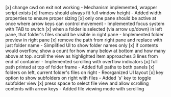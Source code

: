 [x] change cwd on exit not working - Mechanism implemented, wrapper script exists
[x] frames should always fit full window height - Added width properties to ensure proper sizing 
[x] only one pane should be active at once where arrow keys can control movement - Implemented focus system with TAB to switch 
[x] when a folder is selected (via arrow up/down) in left pane, that folder's files should be visible in right pane - Implemented folder preview in right pane
[x] remove the path from right pane and replace with just folder name - Simplified UI to show folder names only
[x] if contents would overflow, show a count for how many below at bottom and how many above at top. scroll the view as highlighted item approaches 3 lines from end of container - Implemented scrolling with overflow indicators
[x] full path printed at top of folder frame - Added full paths to both panels
[x] folders on left, current folder's files on right - Reorganized UI layout
[x] key option to show subfolders on right with files - Added 's' key to toggle subfolder view
[x] press space to select file view and allow scrolling contents with arrow keys - Added file viewing mode with scrolling